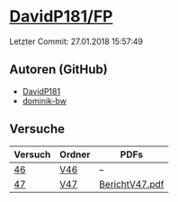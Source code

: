 # [DavidP181/FP](https://github.com/DavidP181/FP)

Letzter Commit: 27.01.2018 15:57:49

## Autoren (GitHub)
- [DavidP181](https://github.com/DavidP181)
- [dominik-bw](https://github.com/dominik-bw)

## Versuche

|       Versuch        |                        Ordner                        |                                                            PDFs                                                             |
|----------------------|------------------------------------------------------|-----------------------------------------------------------------------------------------------------------------------------|
|[46](../../versuch/46)|[V46](https://github.com/DavidP181/FP/tree/master/V46)|–                                                                                                                            |
|[47](../../versuch/47)|[V47](https://github.com/DavidP181/FP/tree/master/V47)|[BerichtV47.pdf](https://docs.google.com/viewer?url=https://raw.githubusercontent.com/DavidP181/FP/master/V47/BerichtV47.pdf)|
